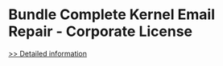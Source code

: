 # Bundle Complete Kernel Email Repair - Corporate License
[>> Detailed information](https://secure.element5.com/esales/product.html?productid=300336771&affiliateid=200057808)